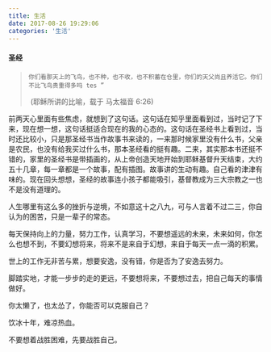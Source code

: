 ```yaml
---
title: 生活
date: 2017-08-26 19:29:06
categories: '生活'
---
```


####   圣经

> `你们看那天上的飞鸟，也不种，也不收，也不积蓄在仓里，你们的天父尚且养活它。你们不比飞鸟贵重得多吗 tes ”`
>
> ​                                                                                                                    (耶稣所讲的比喻，载于 马太福音 6:26)

前两天心里面有些焦虑，就想到了这句话。这句话在知乎里面看到过，当时记了下来，现在想一想，这句话挺适合现在的我的心态的。这句话在圣经书上看到过，当时还比较小，只是那圣经书当作故事书来读的，一来那时候家里没有什么书，父亲是农民，也没有给我买过什么书，那本圣经看的挺有趣。二来，其实那本书还挺不错的，家里的圣经书是带插画的，从上帝创造天地开始到耶稣基督升天结束，大约五十几章，每一章都是一个故事，配有插图。故事讲的生动有趣。自己看的津津有味的。现在回头想想，圣经的故事连小孩子都能吸引，基督教成为三大宗教之一也不是没有道理的。



人生哪里有这么多的挫折与逆境，不如意这十之八九，可与人言着不过二三，你自认为的困苦，只是一辈子的常态。

每天保持向上的力量，努力工作，认真学习，不要想遥远的未来，未来如何，你怎么也想不到，不要幻想将来，将来不是来自于幻想，来自于每天一点一滴的积累。

世上的工作无非苦与累，想要安逸，没有错，你是否为了安逸去努力。

脚踏实地，才能一步步的走的更远，不要想将来，不要想过去，把自己每天的事情做好。

你太懒了，也太怂了，你能否可以克服自己？

饮冰十年，难凉热血。

不要想着战胜困难，先要战胜自己。